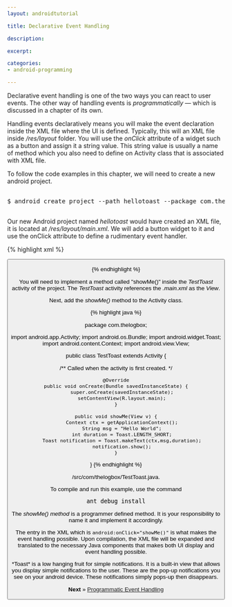 ```yaml
---
layout: androidtutorial

title: Declarative Event Handling

description: 

excerpt: 

categories:
- android-programming

---
```


Declarative event handling is one of the two ways you can react to user events. The other way of handling events is *programmatically* &mdash; which is discussed in a chapter of its own.

Handling events declaratively means you will make the event declaration inside the XML file where the UI is defined. Typically, this will an XML file inside */res/layout* folder. You will use the *onClick* attribute of a widget such as a button and assign it a string value. This string value is usually a name of method which you also need to define on Activity class that is associated with XML file.

To follow the code examples in this chapter, we will need to create a new android project. 

<pre class="codeblock">

$ android create project --path hellotoast --package com.thelogbox --activity TestToast --target 8

</pre>

Our new Android project named *hellotoast* would have created an XML file, it is located at */res/layout/main.xml*. We will add a button widget to it and use the onClick attribute to define a rudimentary event handler.

{% highlight xml %}

<?xml version="1.0" encoding="utf-8"?>
<LinearLayout xmlns:android="http://schemas.android.com/apk/res/android"
    android:orientation="vertical"
    android:layout_width="fill_parent"
    android:layout_height="fill_parent"
    >
<TextView
    android:layout_width="fill_parent" 
    android:layout_height="wrap_content" 
    android:text="Hello World, TestToast"
    />
    
<Button
	android:layout_width="fill_parent"
	android:layout_height="fill_parent"
	android:text="Click me okay"
	android:onClick="showMe"
/>

</LinearLayout>

{% endhighlight %}

You will need to implement a method called "showMe()" inside the *TestToast* activity of the project. The *TestToast* activity references the *.main.xml* as the *View*. 

Next, add the *showMe()* method to the Activity class. 

{% highlight java %}

package com.thelogbox;

import android.app.Activity;
import android.os.Bundle;
import android.widget.Toast;
import android.content.Context;
import android.view.View;

public class TestToast extends Activity {

/** Called when the activity is first created. */

    @Override
    public void onCreate(Bundle savedInstanceState) {
        super.onCreate(savedInstanceState);
        setContentView(R.layout.main);
    }

	public void showMe(View v) {
		Context ctx = getApplicationContext();
		String msg = "Hello World";
		int duration = Toast.LENGTH_SHORT;
		Toast notification = Toast.makeText(ctx,msg,duration);
		notification.show();
	}

}
{% endhighlight %}
<div id='lst'>/src/com/thelogbox/TestToast.java.</div>

To compile and run this example, use the command

<pre class="codeblock">
ant debug install
</pre>

The *showMe() method* is a programmer defined method. It is your responsibility to name it and implement it accordingly. 

The entry in the XML which is <code class="codeblock">android:onClick="showMe()"</code> is what makes the event handling possible. Upon compilation, the XML file will be expanded and translated to the necessary Java components that makes both UI display and event handling possible.

<aside>
*Toast* is a low hanging fruit for simple notifications. It is a built-in view that allows you display simple notifications to the user. These are the pop-up notifications you see on your android device. These notifications simply pops-up then disappears. 
</aside>

**Next** &raquo; [Programmatic Event Handling](/android-event-handling-programmatic)










